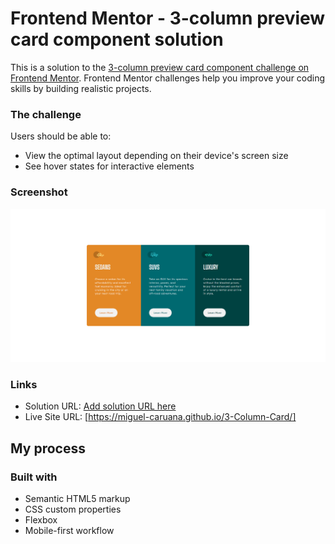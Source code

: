 # Frontend Mentor - 3-column preview card component solution

This is a solution to the [3-column preview card component challenge on Frontend Mentor](https://www.frontendmentor.io/challenges/3column-preview-card-component-pH92eAR2-). Frontend Mentor challenges help you improve your coding skills by building realistic projects.

### The challenge

Users should be able to:

- View the optimal layout depending on their device's screen size
- See hover states for interactive elements

### Screenshot

![](./3-column.png)

### Links

- Solution URL: [Add solution URL here](https://your-solution-url.com)
- Live Site URL: [https://miguel-caruana.github.io/3-Column-Card/]

## My process

### Built with

- Semantic HTML5 markup
- CSS custom properties
- Flexbox
- Mobile-first workflow

